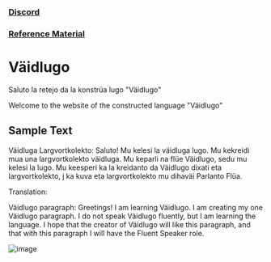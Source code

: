 ### [Discord](https://discord.gg/8jy4kh4)

### [Reference Material](https://docs.google.com/document/d/16QSKQDR0Kb9lZvAhim4alTqr88zRmitYoTUFWpvoVug/edit?usp=sharing)

# Väidlugo
Saluto la retejo da la konstrüa lugo "Väidlugo"

Welcome to the website of the constructed language "Väidlugo"

## Sample Text
Väidluga Largvortkolekto:
Saluto! Mu kelesi la väidluga lugo. Mu kekreidi mua una largvortkolekto väidluga. Mu keparli na flüe Väidlugo, sedu mu kelesi la lugo. Mu keesperi ka la kreidanto da Väidlugo dixati eta largvortkolekto, j ka kuva eta largvortkolekto mu dihaväi Parlanto Flüa.

Translation:

Väidlugo paragraph:
Greetings! I am learning Väidlugo. I am creating my one Väidlugo paragraph. I do not speak Väidlugo fluently, but I am learning the language. I hope that the creator of Väidlugo will like this paragraph, and that with this paragraph I will have the Fluent Speaker role.

![image](https://cdn.discordapp.com/attachments/447011191638720512/493126746309394433/Javaidlugido_Family_Tree.png)
